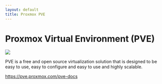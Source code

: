 ```yaml
---
layout: default
title: Proxmox PVE
---
```


# Proxmox Virtual Environment (PVE)

![](https://www.casalicomputers.com/sites/default/files/proxmox-logo.png)

PVE is a free and open source virtualization solution that is designed to be easy to use, easy to configure and easy to use and highly scalable. 

<https://pve.proxmox.com/pve-docs>